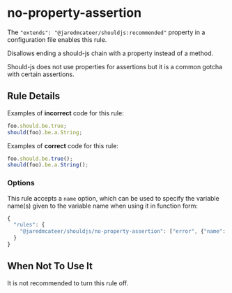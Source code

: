 # no-property-assertion

The `"extends": "@jaredmcateer/shouldjs:recommended"` property in a configuration file enables this rule.

Disallows ending a should-js chain with a property instead of a method.

Should-js does not use properties for assertions but it is a common gotcha with certain assertions.

## Rule Details

Examples of **incorrect** code for this rule:

```js
foo.should.be.true;
should(foo).be.a.String;
```

Examples of **correct** code for this rule:

```js
foo.should.be.true();
should(foo).be.a.String();
```

### Options

This rule accepts a `name` option, which can be used to specify the variable name(s) given to the variable name when using it in function form:

```js
{
  "rules": {
    "@jaredmcateer/shouldjs/no-property-assertion": ["error", {"name": ["should", "expect"]}]
  }
}
```

## When Not To Use It

It is not recommended to turn this rule off.
